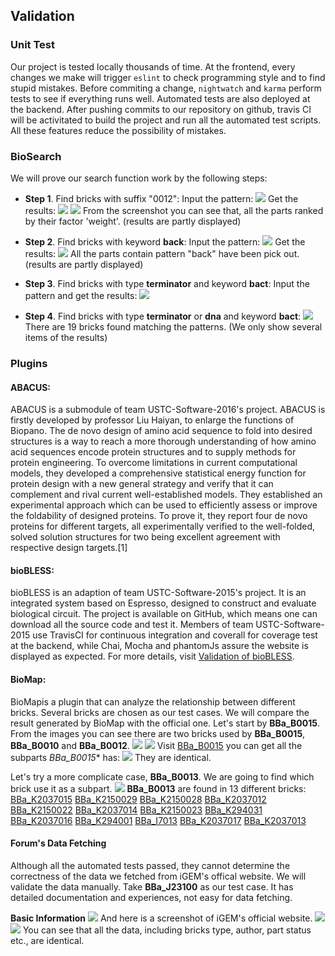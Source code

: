 ## Validation

### Unit Test
Our project is tested locally thousands of time. At the frontend, every changes we make will trigger `eslint` to check programming style and to find stupid mistakes. Before commiting a change, `nightwatch` and `karma` perform tests to see if everything runs well. Automated tests are also deployed at the backend. After pushing commits to our repository on github, travis CI will be activitated to build the project and run all the automated test scripts. All these features reduce the possibility of mistakes.

### BioSearch
We will prove our search function work by the following steps:

 + **Step 1**. Find bricks with suffix "0012":
    Input the pattern: ![](images/validation/search-with-suffix.png)
    Get the results:
     ![](images/validation/results-1.png)
     ![](images/validation/results-2.png)
    From the screenshot you can see that, all the parts ranked by their factor 'weight'. (results are partly displayed)

 + **Step 2**. Find bricks with keyword **back**:
    Input the pattern: ![](images/validation/search-back.png)
    Get the results:
    ![](images/validation/back-results.png)
    All the parts contain pattern "back" have been pick out. (results are partly displayed)
    
 + **Step 3**. Find bricks with type **terminator** and keyword **bact**:
    Input the pattern and get the results:
    ![](images/validation/terminator.png)

 + **Step 4**. Find bricks with type **terminator** or **dna** and keyword **bact**:
    ![](images/validation/dnat.png)
    There are 19 bricks found matching the patterns. (We only show several items of the results)

### Plugins

#### ABACUS:
ABACUS is a submodule of team USTC-Software-2016's project. ABACUS is firstly developed by professor Liu Haiyan, to enlarge the functions of Biopano. The de novo design of amino acid sequence to fold into desired structures is a way to reach a more thorough understanding of how amino acid sequences encode protein structures and to supply methods for protein engineering. To overcome limitations in current computational models, they developed a comprehensive statistical energy function for protein design with a new general strategy and verify that it can complement and rival current well-established models. They established an experimental approach which can be used to efficiently assess or improve the foldability of designed proteins. To prove it, they report four de novo proteins for different targets, all experimentally verified to the well-folded, solved solution structures for two being excellent agreement with respective design targets.[1]

#### bioBLESS:
bioBLESS is an adaption of team USTC-Software-2015's project. It is an integrated system based on Espresso, designed to construct and evaluate biological circuit. The project is available on GitHub, which means one can download all the source code and test it. Members of team USTC-Software-2015 use TravisCI for continuous integration and coverall for coverage test at the backend, while Chai, Mocha and phantomJs assure the website is displayed as expected. For more details, visit [Validation of bioBLESS](http://2015.igem.org/Team:USTC-Software/Results#Validation).

#### BioMap:
BioMapis a plugin that can analyze the relationship between different bricks. Several bricks are chosen as our test cases. We will compare the result generated by BioMap with the official one.
Let's start by **BBa_B0015**. From the images you can see there are two bricks used by **BBa_B0015**, **BBa_B0010** and **BBa_B0012**. 
![](images/validation/B0015-1.png)
![](images/validation/B0015-2.png)
Visit [BBa_B0015](http://parts.igem.org/Part:BBa_B0015) you can get all the  subparts *BBa_B0015** has:
![](images/validation/B0015.png)
They are identical.

Let's try a more complicate case, **BBa_B0013**. We are going to find which brick use it as a subpart.
![](images/validation/B0013-1.png)
**BBa_B0013** are found in 13 different bricks: 
[BBa_K2037015](http://parts.igem.org/Part:BBa_K2037015)
[BBa_K2150029](http://parts.igem.org/Part:BBa_K2150029)
[BBa_K2150028](http://parts.igem.org/Part:BBa_K2150028)
[BBa_K2037012](http://parts.igem.org/Part:BBa_K2037012)
[BBa_K2150022](http://parts.igem.org/Part:BBa_K2150022)
[BBa_K2037014](http://parts.igem.org/Part:BBa_K2037014)
[BBa_K2150023](http://parts.igem.org/Part:BBa_K2150023)
[BBa_K294031](http://parts.igem.org/Part:BBa_K294031)
[BBa_K2037016](http://parts.igem.org/Part:BBa_K2037016)
[BBa_K294001](http://parts.igem.org/Part:BBa_K294001)
[BBa_I7013](http://parts.igem.org/Part:BBa_I7013)
[BBa_K2037017](http://parts.igem.org/Part:BBa_K2037017)
[BBa_K2037013](http://parts.igem.org/Part:BBa_K2037013)

#### Forum's Data Fetching
Although all the automated tests passed, they cannot determine the correctness of the data we fetched from iGEM's offical website. We will validate the data manually. 
Take **BBa_J23100** as our test case. It has detailed documentation and experiences, not easy for data fetching. 

**Basic Information** 
![](images/validation/BBa-J23100.png)
And here is a screenshot of iGEM's official website.
![](images/validation/header.png)
![](images/validation/footer.png)
You can see that all the data, including bricks type, author, part status etc., are identical. 




